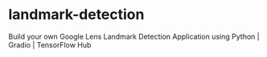 # landmark-detection

Build your own Google Lens Landmark Detection Application using Python | Gradio | TensorFlow Hub
